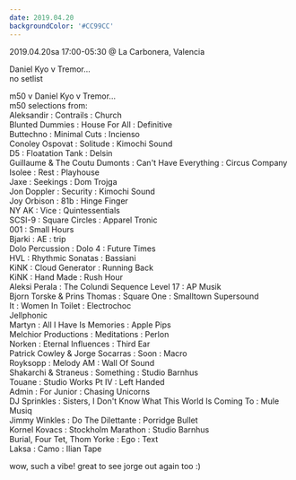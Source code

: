 ```yaml
---
date: 2019.04.20
backgroundColor: '#CC99CC'
---
```


2019.04.20sa 17:00-05:30 @ La Carbonera, Valencia  

Daniel Kyo v Tremor...  
no setlist  

m50 v Daniel Kyo v Tremor...  
m50 selections from:  
Aleksandir : Contrails : Church  
Blunted Dummies : House For All : Definitive  
Buttechno : Minimal Cuts : Incienso  
Conoley Ospovat : Solitude : Kimochi Sound  
D5 : Floatation Tank : Delsin  
Guillaume & The Coutu Dumonts : Can't Have Everything : Circus Company  
Isolee : Rest : Playhouse  
Jaxe : Seekings : Dom Trojga  
Jon Doppler : Security : Kimochi Sound  
Joy Orbison : 81b : Hinge Finger  
NY AK : Vice : Quintessentials  
SCSI-9 : Square Circles : Apparel Tronic  
001 : Small Hours  
Bjarki : AE : trip  
Dolo Percussion : Dolo 4 : Future Times  
HVL : Rhythmic Sonatas : Bassiani  
KiNK : Cloud Generator : Running Back  
KiNK : Hand Made : Rush Hour  
Aleksi Perala : The Colundi Sequence Level 17 : AP Musik  
Bjorn Torske & Prins Thomas : Square One : Smalltown Supersound  
It : Women In Toilet : Electrochoc  
Jellphonic  
Martyn : All I Have Is Memories : Apple Pips  
Melchior Productions : Meditations : Perlon  
Norken : Eternal Influences : Third Ear  
Patrick Cowley & Jorge Socarras : Soon : Macro  
Royksopp : Melody AM : Wall Of Sound  
Shakarchi & Straneus : Something : Studio Barnhus  
Touane : Studio Works Pt IV : Left Handed  
Admin : For Junior : Chasing Unicorns  
DJ Sprinkles : Sisters, I Don't Know What This World Is Coming To : Mule Musiq  
Jimmy Winkles : Do The Dilettante : Porridge Bullet  
Kornel Kovacs : Stockholm Marathon : Studio Barnhus  
Burial, Four Tet, Thom Yorke : Ego : Text  
Laksa : Camo : Ilian Tape  





wow, such a vibe! great to see jorge out again too :)